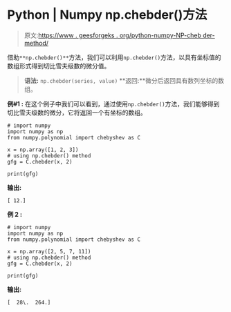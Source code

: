# Python | Numpy np.chebder()方法

> 原文:[https://www . geesforgeks . org/python-numpy-NP-cheb der-method/](https://www.geeksforgeeks.org/python-numpy-np-chebder-method/)

借助`**np.chebder()**`方法，我们可以利用`np.chebder()`方法，以具有坐标值的数组形式得到切比雪夫级数的微分值。

> **语法:** `np.chebder(series, value)`
> **返回:**微分后返回具有数列坐标的数组。

**例#1 :**
在这个例子中我们可以看到，通过使用`np.chebder()`方法，我们能够得到切比雪夫级数的微分，它将返回一个有坐标的数组。

```
# import numpy
import numpy as np
from numpy.polynomial import chebyshev as C

x = np.array([1, 2, 3])
# using np.chebder() method
gfg = C.chebder(x, 2)

print(gfg)
```

**输出:**

```
[ 12.]

```

**例 2 :**

```
# import numpy
import numpy as np
from numpy.polynomial import chebyshev as C

x = np.array([2, 5, 7, 11])
# using np.chebder() method
gfg = C.chebder(x, 2)

print(gfg)
```

**输出:**

```
[  28\.  264.]

```